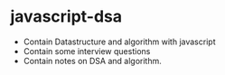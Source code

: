# javascript-dsa

- Contain Datastructure and algorithm with javascript
- Contain some interview questions
- Contain notes on DSA and algorithm.
